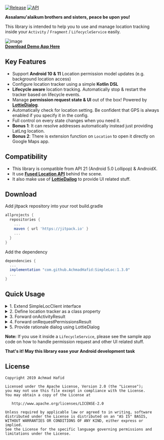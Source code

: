 [![Release](https://jitpack.io/v/AchmadHafid/SimpleLoc.svg)](https://jitpack.io/#AchmadHafid/SimpleLoc)
[![API](https://img.shields.io/badge/API-21%2B-brightgreen.svg?style=flat)](https://android-arsenal.com/api?level=21)

**Assalamu'alaikum brothers and sisters, peace be upon you!**

This library is intended to help you to use and manage location tracking inside your `Activity` / `Fragment` / `LifecycleService` easily.


![image](https://drive.google.com/uc?export=download&id=1rXcO_5b3zFFF-ztLOp82Yzc4kAlMU4sg)
<br />
[**Download Demo App Here**](https://github.com/AchmadHafid/SimpleLoc/releases/download/v1.3.0/SimpleLoc_v1.3.0_Demo.apk)


Key Features
--------
* Support __Android 10 & 11__ Location permission model updates (e.g. background location access)
* Configure location tracker using a simple __Kotlin__ __DSL__
* __Lifecycle aware__ location tracking. Automatically stop & restart the tracker based on lifecycle events.
* Manage __permission request state & UI__ out of the box! Powered by [**LottieDialog**](https://github.com/AchmadHafid/LottieDialog).
* Automatically check for location setting. Be confident that GPS is always enabled if you specify it in the config.
* Full control on every state changes when you need it.
* __Bonus 1__: It can resolve addresses automatically instead just providing LatLng location.
* __Bonus 2__: There is extension function on `Location` to open it directly on Google Maps app.



Compatibility
-------------

* This library is compatible from API 21 (Android 5.0 Lollipop) & AndroidX. <br />
* It use [**Fused Location API**](https://developers.google.com/location-context/fused-location-provider) behind the scene. <br />
* It also make use of [**LottieDailog**](https://github.com/AchmadHafid/LottieDialog) to provide UI related stuff.


Download
--------


Add jitpack repository into your root build.gradle

```groovy
allprojects {
  repositories {
    ...
    maven { url 'https://jitpack.io' }
    ...
  }
}
```

Add the dependency

```groovy
dependencies {
  ...
  implementation "com.github.AchmadHafid:SimpleLoc:1.3.0"
  ...
}
```


Quick Usage
-----------

<details>
  <summary>1. Extend SimpleLocClient interface </summary>
  <br />
  
  ```kotlin

class MainActivity : AppCompatActivity(R.layout.activity_main), SimpleLocClient
class MainFragment : Fragment(R.layout.fragmnet_main), SimpleLocClient
class MainService : LifecycleService(), SimpleLocClient

```
  
</details>
<details>
  <summary>2. Define location tracker as a class property</summary>
  <br />
  
  ```kotlin
  
  private val locationTracker = simpleLocTracker {
        isAutoStart = false // default, start it whenever you want by calling: locationTracker.enable(isForce = false /*default value, should be work in most cases*/)
        resolveAddress = false // default
        backgroundLocationAccess = false // default
        withRequest {
            // Customize your LocationRequest here
            priority = LocationRequest.PRIORITY_HIGH_ACCURACY
            interval = TRACKING_INTERVAL
            fastestInterval = TRACKING_FASTEST_INTERVAL
        }
        onRunning { tracker, isRestarted ->
            // This callback is called every time the tracker is started to run
            // check flag 'isRestarted' if you have concern with whether the tracker is running for the first time or
            // actually being restarted due to lifecycle events, for example:
            // LocationTrackerActivity -> Device Home Screen -> back to LocationTrackerActivity
        }
        onLocationFound { tracker, location, _ ->
            // This callback is called every time we received new location fix
            // You can use the extension function 'location.openInGMaps()' to open it in Google Maps app
        }
        onStopped { tracker, state ->
            // This callback is called when location tracking is stopped due to reasons you can inspect below
            when (state) {
                SimpleLocTracker.StopState.PAUSED_BY_LIFECYCLE -> {
                    // This one occurred when the host lifecycle received Lifecycle.Event.ON_STOP event
                }
                SimpleLocTracker.StopState.DESTROYED_BY_LIFECYCLE -> {
                    // This one occurred when the host lifecycle received Lifecycle.Event.ON_DESTROY event
                }
                SimpleLocTracker.StopState.STOPPED_BY_SYSTEM -> {
                    // This one occurred when location detection is disabled by system
                    // Some cause can be when user turned off location service or turned on air plane mode
                }
                SimpleLocTracker.StopState.STOPPED_BY_USER -> {
                    // This one occurred when you are manually called tracker.disable()
                }
            }
        }
        //region Below callbacks are related only when starting location tracker

        onPermissionRationaleCanceled {
            // This callback is called once when user canceled (pressed 'No' button) dialog permission request rationale
        }
        onOpenPermissionSettingCanceled {
            // When user have to go to Application settings screen in order to enable location service,
            // this library will automatically show rationale dialog related to this action.
            // If user choose not to open application settings screen, this callback will be called.
        }
        onLocationSettingsUnavailable { tracker, isAirPlaneModeOn ->
            // This callback is called when user have to enable location service manually.
            // For example, this can be happen when airplane mode is on. You can check 'isAirPlaneModeOn' flag for it.
        }
        onLocationServiceRepairError {
            // This callback is called when location service is unavailable and
            // Google Location Service SDK cannot help us to handle it
            // For example, this can be happen when we requested high accuracy location detection
            // on device with no GPS hardware.
        }
        onUnresolvableError { tracker, exception ->
            // This callback is called when we do not have any clue on what actually happen.
            // Consider it as an 'unknown exception'.
        }

        //endregion
    }
    
```
  
  
</details>
<details>
  <summary>3. Forward onActivityResult</summary>
  <br/>
  
  ```kotlin
  
    @Suppress("DEPRECATION")
    override fun onActivityResult(requestCode: Int, resultCode: Int, data: Intent?) {
        super.onActivityResult(requestCode, resultCode, data)
        onLocationServiceRepairResult(requestCode, resultCode, locationTracker)
    }
  
```
  
</details>
<details>
  <summary>4. Forward onRequestPermissionsResult</summary>
  <br/>
  
  ```kotlin
  
    override fun onRequestPermissionsResult(
        requestCode: Int,
        permissions: Array<out String>,
        grantResults: IntArray
    ) {
        super.onRequestPermissionsResult(requestCode, permissions, grantResults)
        onLocationPermissionResult(
            requestCode, permissions, grantResults,
            locationTracker,
            Dialog.rationale, Dialog.doNotAskAgain // use LottieDialog, see next step for the complete example
        )
    }
  
```
  
</details>
<details>
  <summary>5. Provide rationale dialog using LottieDialog</summary>
  <br/>
  
  ```kotlin
  
object Dialog {

    val rationale = lottieConfirmationDialogBuilder {
        type = LottieDialogType.BOTTOM_SHEET
        withAnimation {
            fileRes = R.raw.rationale
            paddingRes = R.dimen.lottie_dialog_animation_padding
        }
        withTitle(R.string.dialog_location_required_title)
        withContent(R.string.dialog_location_required_content)
        withPositiveButton {
            textRes = android.R.string.ok
            iconRes = R.drawable.ic_check_black_18dp_svg
        }
        withNegativeButton {
            textRes = android.R.string.cancel
            iconRes = R.drawable.ic_close_black_18dp_svg
        }
    }

    val doNotAskAgain = lottieConfirmationDialogBuilder {
        type = LottieDialogType.BOTTOM_SHEET
        withAnimation(R.raw.do_not_ask_again)
        withTitle(R.string.dialog_location_required_title)
        withContent(R.string.dialog_location_required_in_device_settings_content)
        withPositiveButton {
            textRes = android.R.string.ok
            iconRes = R.drawable.ic_check_black_18dp_svg
        }
        withNegativeButton {
            textRes = android.R.string.cancel
            iconRes = R.drawable.ic_close_black_18dp_svg
        }
    }

}
  
```
  
</details>

__Note:__ If you use it inside a `LifecycleService`, please see the sample app code on how to handle permission request and other UI related stuff.



__That's it! May this library ease your Android development task__


License
-------

    Copyright 2019 Achmad Hafid

    Licensed under the Apache License, Version 2.0 (the "License");
    you may not use this file except in compliance with the License.
    You may obtain a copy of the License at

       http://www.apache.org/licenses/LICENSE-2.0

    Unless required by applicable law or agreed to in writing, software
    distributed under the License is distributed on an "AS IS" BASIS,
    WITHOUT WARRANTIES OR CONDITIONS OF ANY KIND, either express or implied.
    See the License for the specific language governing permissions and
    limitations under the License.

